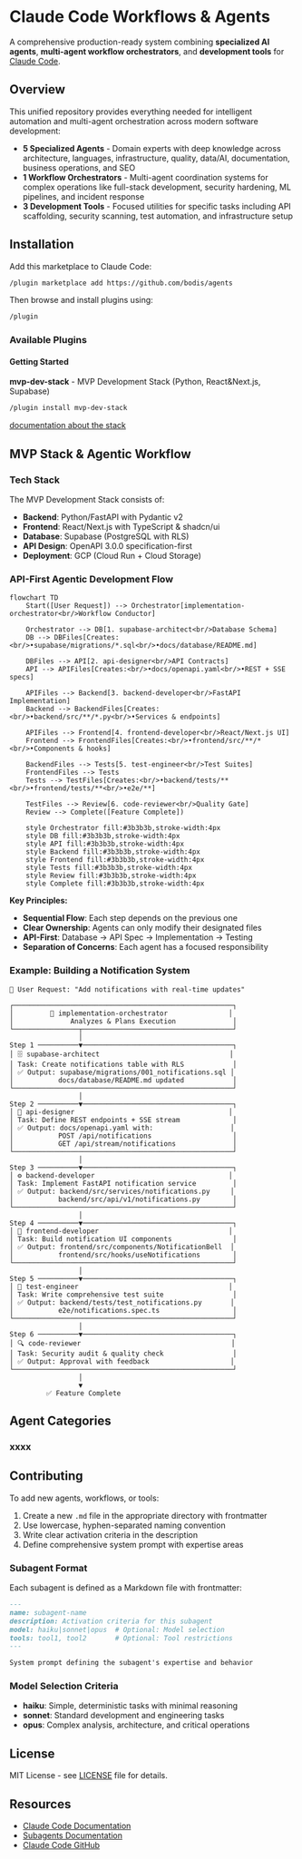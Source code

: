 # Claude Code Workflows & Agents

A comprehensive production-ready system combining **specialized AI agents**, **multi-agent workflow orchestrators**, and **development tools** for [Claude Code](https://docs.anthropic.com/en/docs/claude-code).

## Overview

This unified repository provides everything needed for intelligent automation and multi-agent orchestration across modern software development:

- **5 Specialized Agents** - Domain experts with deep knowledge across architecture, languages, infrastructure, quality, data/AI, documentation, business operations, and SEO
- **1 Workflow Orchestrators** - Multi-agent coordination systems for complex operations like full-stack development, security hardening, ML pipelines, and incident response
- **3 Development Tools** - Focused utilities for specific tasks including API scaffolding, security scanning, test automation, and infrastructure setup

## Installation

Add this marketplace to Claude Code:

```bash
/plugin marketplace add https://github.com/bodis/agents
```

Then browse and install plugins using:

```bash
/plugin
```

### Available Plugins

#### Getting Started

**mvp-dev-stack** - MVP Development Stack (Python, React&Next.js, Supabase)
```bash
/plugin install mvp-dev-stack
```

[documentation about the stack](documentations/mvp-development-plugin.md)

## MVP Stack & Agentic Workflow

### Tech Stack
The MVP Development Stack consists of:
- **Backend**: Python/FastAPI with Pydantic v2
- **Frontend**: React/Next.js with TypeScript & shadcn/ui
- **Database**: Supabase (PostgreSQL with RLS)
- **API Design**: OpenAPI 3.0.0 specification-first
- **Deployment**: GCP (Cloud Run + Cloud Storage)

### API-First Agentic Development Flow

```mermaid
flowchart TD
    Start([User Request]) --> Orchestrator[implementation-orchestrator<br/>Workflow Conductor]

    Orchestrator --> DB[1. supabase-architect<br/>Database Schema]
    DB --> DBFiles[Creates:<br/>•supabase/migrations/*.sql<br/>•docs/database/README.md]

    DBFiles --> API[2. api-designer<br/>API Contracts]
    API --> APIFiles[Creates:<br/>•docs/openapi.yaml<br/>•REST + SSE specs]

    APIFiles --> Backend[3. backend-developer<br/>FastAPI Implementation]
    Backend --> BackendFiles[Creates:<br/>•backend/src/**/*.py<br/>•Services & endpoints]

    APIFiles --> Frontend[4. frontend-developer<br/>React/Next.js UI]
    Frontend --> FrontendFiles[Creates:<br/>•frontend/src/**/*<br/>•Components & hooks]

    BackendFiles --> Tests[5. test-engineer<br/>Test Suites]
    FrontendFiles --> Tests
    Tests --> TestFiles[Creates:<br/>•backend/tests/**<br/>•frontend/tests/**<br/>•e2e/**]

    TestFiles --> Review[6. code-reviewer<br/>Quality Gate]
    Review --> Complete([Feature Complete])

    style Orchestrator fill:#3b3b3b,stroke-width:4px
    style DB fill:#3b3b3b,stroke-width:4px
    style API fill:#3b3b3b,stroke-width:4px
    style Backend fill:#3b3b3b,stroke-width:4px
    style Frontend fill:#3b3b3b,stroke-width:4px
    style Tests fill:#3b3b3b,stroke-width:4px
    style Review fill:#3b3b3b,stroke-width:4px
    style Complete fill:#3b3b3b,stroke-width:4px
```

**Key Principles:**
- **Sequential Flow**: Each step depends on the previous one
- **Clear Ownership**: Agents can only modify their designated files
- **API-First**: Database → API Spec → Implementation → Testing
- **Separation of Concerns**: Each agent has a focused responsibility

### Example: Building a Notification System

```
👤 User Request: "Add notifications with real-time updates"

┌──────────────────────────────────────────────────────┐
│         🎯 implementation-orchestrator               │
│              Analyzes & Plans Execution              │
└────────────────┬─────────────────────────────────────┘
                 │
Step 1 ──────────▼─────────────────────────────────────┐
│ 🗄️ supabase-architect                                │
│ Task: Create notifications table with RLS            │
│ ✅ Output: supabase/migrations/001_notifications.sql │
│           docs/database/README.md updated            │
└──────────────────────────────────────────────────────┘
                 │
Step 2 ──────────▼─────────────────────────────────────┐
│ 📝 api-designer                                      │
│ Task: Define REST endpoints + SSE stream             │
│ ✅ Output: docs/openapi.yaml with:                   │
│           POST /api/notifications                    │
│           GET /api/stream/notifications              │
└──────────────────────────────────────────────────────┘
                 │
Step 3 ──────────▼─────────────────────────────────────┐
│ ⚙️ backend-developer                                 │
│ Task: Implement FastAPI notification service         │
│ ✅ Output: backend/src/services/notifications.py     │
│           backend/src/api/v1/notifications.py        │
└──────────────────────────────────────────────────────┘
                 │
Step 4 ──────────▼─────────────────────────────────────┐
│ 🎨 frontend-developer                                │
│ Task: Build notification UI components               │
│ ✅ Output: frontend/src/components/NotificationBell  │
│           frontend/src/hooks/useNotifications        │
└──────────────────────────────────────────────────────┘
                 │
Step 5 ──────────▼─────────────────────────────────────┐
│ 🧪 test-engineer                                     │
│ Task: Write comprehensive test suite                 │
│ ✅ Output: backend/tests/test_notifications.py       │
│           e2e/notifications.spec.ts                  │
└──────────────────────────────────────────────────────┘
                 │
Step 6 ──────────▼─────────────────────────────────────┐
│ 🔍 code-reviewer                                     │
│ Task: Security audit & quality check                 │
│ ✅ Output: Approval with feedback                    │
└──────────────────────────────────────────────────────┘
                 │
                 ▼
         ✅ Feature Complete
```

## Agent Categories

### xxxx

## Contributing

To add new agents, workflows, or tools:

1. Create a new `.md` file in the appropriate directory with frontmatter
2. Use lowercase, hyphen-separated naming convention
3. Write clear activation criteria in the description
4. Define comprehensive system prompt with expertise areas

### Subagent Format

Each subagent is defined as a Markdown file with frontmatter:

```markdown
---
name: subagent-name
description: Activation criteria for this subagent
model: haiku|sonnet|opus  # Optional: Model selection
tools: tool1, tool2       # Optional: Tool restrictions
---

System prompt defining the subagent's expertise and behavior
```

### Model Selection Criteria

- **haiku**: Simple, deterministic tasks with minimal reasoning
- **sonnet**: Standard development and engineering tasks
- **opus**: Complex analysis, architecture, and critical operations

## License

MIT License - see [LICENSE](LICENSE) file for details.

## Resources

- [Claude Code Documentation](https://docs.anthropic.com/en/docs/claude-code)
- [Subagents Documentation](https://docs.anthropic.com/en/docs/claude-code/sub-agents)
- [Claude Code GitHub](https://github.com/anthropics/claude-code)